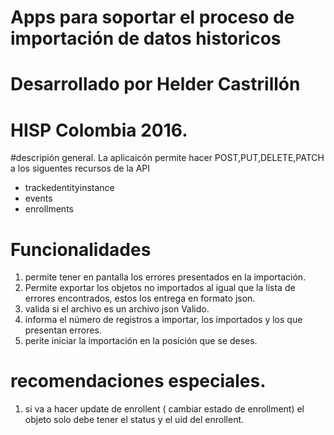 # Apps para soportar el proceso de importación de datos historicos 
# Desarrollado por Helder Castrillón
# HISP Colombia 2016.

#descripión general.
La aplicaicón permite hacer POST,PUT,DELETE,PATCH a los siguentes recursos de la API
 - trackedentityinstance 
 - events
 - enrollments

 # Funcionalidades
 
 1. permite tener en pantalla los errores presentados en la importación.
 2. Permite exportar los objetos no importados al igual que la lista de errores encontrados, estos los entrega en formato json.
 3. valida si el archivo es un archivo json Valido.
 4. informa el número de registros a importar, los importados y los que presentan errores.
 5. perite iniciar la importación en la posición que se deses.
 
 # recomendaciones especiales.
 
 1. si va a hacer update de enrollent ( cambiar estado de enrollment) el objeto solo debe tener el status y el uid del enrollent.
